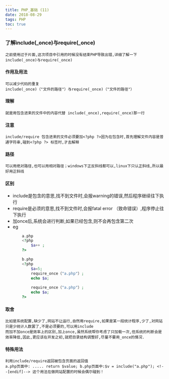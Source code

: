 ```yaml
---
title: PHP_基础 (11)
date: 2018-08-29
tags: PHP 
toc: true
---
```


### 了解include(_once)与require(_once)
    之前使用过于片面,这次项目中引用的时候没有结束PHP导致出错,详细了解一下include(_once)与require(_once)

<!-- more -->

#### 作用及用法
    可以减少代码的重复 
    include(_once)（"文件的路径"）与require(_once)（"文件的路径"）      

#### 理解
    就是用包含进来的文件中的内容代替 include(_once),require(_once)那一行  

#### 注意
    include/require 包含进来的文件必须要加<?php ?>因为在包含时,首先理解文件内容是普通字符串,碰到<?php ?> 标签时,才去解释    

#### 路径
    可以用绝对路径,也可以用相对路径；windows下正反斜线都可以,linux下只认正斜线,所以最好用正斜线   

#### 区别    
- include是包含的意思,找不到文件时,会报warning的错误,然后程序继续往下执行    
- require是必须的意思,找不到文件时,会报fatal error （致命错误）,程序停止往下执行
- 加once后,系统会进行判断,如果已经包含,则不会再包含第二次
- eg
    ```php
        a.php
        <?php 
            $a++ ;
        ?>

        b.php
        <?php
            $a=5; 
            require_once（"a.php"）; 
            echo $a;
            
            require_once（"a.php"）; 
            echo $a;
        ?>
    ```

#### 取舍
    比如是系统配置,缺少了,网站不让运行,自然用require,如果是某一段统计程序,少了,对网站只是少统计人数罢了,不是必须要的,可以用include      
    而加不加once是效率上的区别,加上once,虽然系统帮你考虑了只加载一次,但系统的判断会是效率降低,因此,更应该在开发之初,就把目录结构调整好,尽量不要用_once的情况.   

#### 特殊用法
    利用include/require返回被包含页面的返回值
    a.php页面中: ..... return $value; b.php页面中:$v = include("a.php"); <!--[endif]--> 这个用法在做网站配置的时候会偶尔碰到！